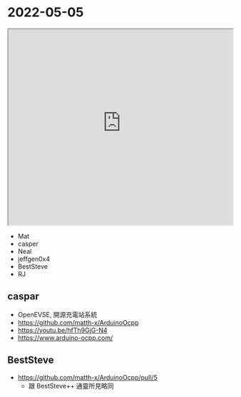 # 2022-05-05

<iframe src="https://photos.hackingthursday.org/2022-2022-05-05" width="100%" height="440px"></iframe>

- Mat
- casper
- Neal
- jeffgen0x4
- BestSteve
- RJ

## caspar

- OpenEVSE, 開源充電站系統
- https://github.com/matth-x/ArduinoOcpp
- https://youtu.be/hfTh9GjG-N4
- https://www.arduino-ocpp.com/

## BestSteve

- https://github.com/matth-x/ArduinoOcpp/pull/5
    - 跟 BestSteve++ 通靈所見略同
